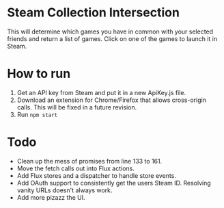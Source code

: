 Steam Collection Intersection
================
This will determine which games you have in common with your selected friends and return a list of games. Click on one of the games to launch it in Steam.

How to run
==========
1. Get an API key from Steam and put it in a new ApiKey.js file.
2. Download an extension for Chrome/Firefox that allows cross-origin calls. This will be fixed in a future revision.
3. Run `npm start`

Todo
======
- Clean up the mess of promises from line 133 to 161.
- Move the fetch calls out into Flux actions.
- Add Flux stores and a dispatcher to handle store events.
- Add OAuth support to consistently get the users Steam ID. Resolving vanity URLs doesn't always work.
- Add more pizazz the UI.
